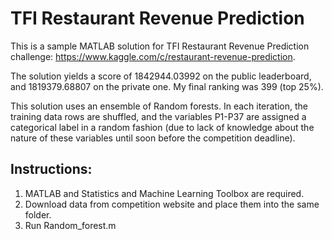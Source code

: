 # TFI Restaurant Revenue Prediction
This is a sample MATLAB solution for TFI Restaurant Revenue Prediction challenge:
https://www.kaggle.com/c/restaurant-revenue-prediction.

The solution yields a score of 1842944.03992 on the public leaderboard, and 1819379.68807 on the private one. My final ranking was 399 (top 25%).

This solution uses an ensemble of Random forests. In each iteration, the training data rows are shuffled, and the variables P1-P37 are assigned a categorical label in a random fashion (due to lack of knowledge about the nature of these variables until soon before the competition deadline). 

## Instructions:

1. MATLAB and Statistics and Machine Learning Toolbox are required.
2. Download data from competition website and place them into the same folder.
3. Run Random_forest.m

